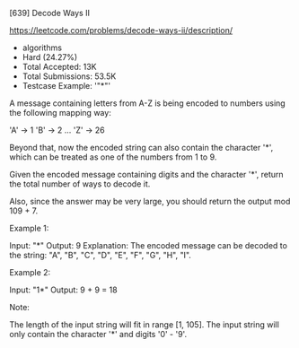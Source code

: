 [639] Decode Ways II  

https://leetcode.com/problems/decode-ways-ii/description/

* algorithms
* Hard (24.27%)
* Total Accepted:    13K
* Total Submissions: 53.5K
* Testcase Example:  '"*"'


A message containing letters from A-Z is being encoded to numbers using the following mapping way:



'A' -> 1
'B' -> 2
...
'Z' -> 26



Beyond that, now the encoded string can also contain the character '*', which can be treated as one of the numbers from 1 to 9.




Given the encoded message containing digits and the character '*', return the total number of ways to decode it.



Also, since the answer may be very large, you should return the output mod 109 + 7.


Example 1:

Input: "*"
Output: 9
Explanation: The encoded message can be decoded to the string: "A", "B", "C", "D", "E", "F", "G", "H", "I".



Example 2:

Input: "1*"
Output: 9 + 9 = 18



Note:

The length of the input string will fit in range [1, 105].
The input string will only contain the character '*' and digits '0' - '9'.


